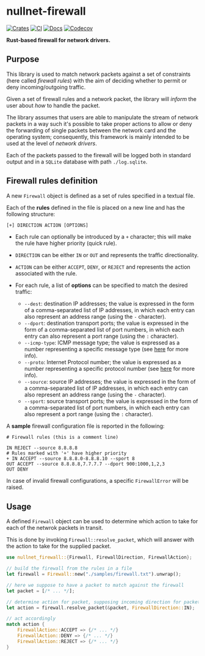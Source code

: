 # nullnet-firewall

[![Crates](https://img.shields.io/crates/v/nullnet-firewall?&logo=rust)](https://crates.io/crates/nullnet-firewall)
[![CI](https://github.com/gyulyvgc/nullnet-firewall/workflows/CI/badge.svg)](https://github.com/GyulyVGC/nullnet-firewall/actions/)
[![Docs](https://docs.rs/nullnet-firewall/badge.svg)](https://docs.rs/nullnet-firewall/latest/)
[![Codecov](https://codecov.io/gh/GyulyVGC/nullnet-firewall/graph/badge.svg?token=0KQNH1DV6Q)](https://codecov.io/gh/GyulyVGC/nullnet-firewall)

**Rust-based firewall for network drivers.**

## Purpose

This library is used to match network packets against a set of constraints (here called *firewall rules*)
with the aim of deciding whether to permit or deny incoming/outgoing traffic.

Given a set of firewall rules and a network packet, the library will *inform* the user
about *how* to handle the packet.

The library assumes that users are able to manipulate the stream of network packets in a way such
it's possible to take proper actions to allow or deny the forwarding of single packets
between the network card and the operating system; consequently, this framework is mainly intended
to be used at the level of *network drivers*.

Each of the packets passed to the firewall will be logged both in standard output
and in a `SQLite` database with path `./log.sqlite`.

## Firewall rules definition

A new `Firewall` object is defined as a set of rules specified in a textual file.

Each of the **rules** defined in the file is placed on a new line and has the following structure:
``` txt
[+] DIRECTION ACTION [OPTIONS]
```

* Each rule can optionally be introduced by a `+` character; this will make the rule
  have higher priority (quick rule).

* `DIRECTION` can be either `IN` or `OUT` and represents the traffic directionality.

* `ACTION` can be either `ACCEPT`, `DENY`, or `REJECT` and represents the action
associated with the rule.

* For each rule, a list of **options** can be specified to match the desired traffic:
  * `--dest`: destination IP addresses; the value is expressed in the form of a comma-separated
    list of IP addresses, in which each entry can also represent an address range (using the `-` character).
  * `--dport`: destination transport ports; the value is expressed in the form of a comma-separated
    list of port numbers, in which each entry can also represent a port range (using the `:` character).
  * `--icmp-type`: ICMP message type; the value is expressed as a number representing
    a specific message type (see [here](https://www.iana.org/assignments/icmp-parameters/icmp-parameters.xhtml#icmp-parameters-types) for more info).
  * `--proto`: Internet Protocol number; the value is expressed as a number representing
    a specific protocol number (see [here](https://www.iana.org/assignments/protocol-numbers/protocol-numbers.xhtml#protocol-numbers-1) for more info).
  * `--source`: source IP addresses; the value is expressed in the form of a comma-separated
    list of IP addresses, in which each entry can also represent an address range (using the `-` character).
  * `--sport`: source transport ports; the value is expressed in the form of a comma-separated
    list of port numbers, in which each entry can also represent a port range (using the `:` character).

A **sample** firewall configuration file is reported in the following:

``` text
# Firewall rules (this is a comment line)

IN REJECT --source 8.8.8.8
# Rules marked with '+' have higher priority
+ IN ACCEPT --source 8.8.8.0-8.8.8.10 --sport 8
OUT ACCEPT --source 8.8.8.8,7.7.7.7 --dport 900:1000,1,2,3
OUT DENY
```

In case of invalid firewall configurations, a specific `FirewallError` will be raised.

## Usage

A defined `Firewall` object can be used to determine which action to take for each
of the netwrok packets in transit.

This is done by invoking `Firewall::resolve_packet`, which will answer with the
action to take for the supplied packet.

``` rust
use nullnet_firewall::{Firewall, FirewallDirection, FirewallAction};

// build the firewall from the rules in a file
let firewall = Firewall::new("./samples/firewall.txt").unwrap();

// here we suppose to have a packet to match against the firewall
let packet = [/* ... */];

// determine action for packet, supposing incoming direction for packet
let action = firewall.resolve_packet(&packet, FirewallDirection::IN);

// act accordingly
match action {
    FirewallAction::ACCEPT => {/* ... */}
    FirewallAction::DENY => {/* ... */}
    FirewallAction::REJECT => {/* ... */}
}
```
